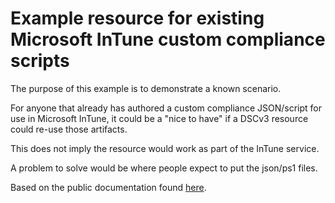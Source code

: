 # Example resource for existing Microsoft InTune custom compliance scripts

The purpose of this example is to demonstrate a known scenario.

For anyone that already has authored a custom compliance JSON/script
for use in Microsoft InTune,
it could be a "nice to have" if a DSCv3 resource could re-use
those artifacts.

This does not imply the resource would work as part of the InTune service.

A problem to solve would be where people expect to put the json/ps1 files.

Based on the public documentation found
[here](https://learn.microsoft.com/mem/intune/protect/compliance-use-custom-settings).
